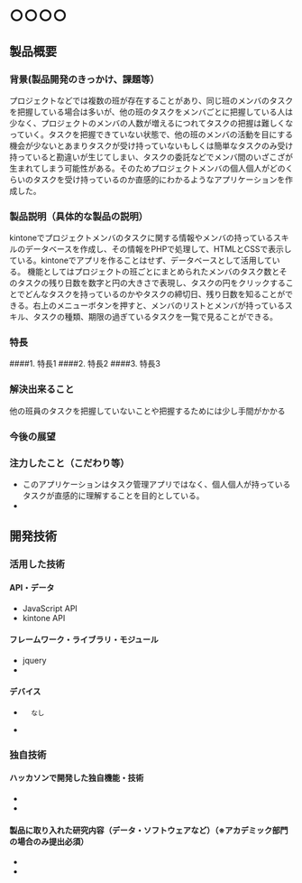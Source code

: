 # ○○○○
## 製品概要
### 背景(製品開発のきっかけ、課題等）
プロジェクトなどでは複数の班が存在することがあり、同じ班のメンバのタスクを把握している場合は多いが、他の班のタスクをメンバごとに把握している人は少なく、プロジェクトのメンバの人数が増えるにつれてタスクの把握は難しくなっていく。タスクを把握できていない状態で、他の班のメンバの活動を目にする機会が少ないとあまりタスクが受け持っていないもしくは簡単なタスクのみ受け持っていると勘違いが生じてしまい、タスクの委託などでメンバ間のいざこざが生まれてしまう可能性がある。そのためプロジェクトメンバの個人個人がどのくらいのタスクを受け持っているのか直感的にわかるようなアプリケーションを作成した。
### 製品説明（具体的な製品の説明）
kintoneでプロジェクトメンバのタスクに関する情報やメンバの持っているスキルのデータベースを作成し、その情報をPHPで処理して、HTMLとCSSで表示している。kintoneでアプリを作ることはせず、データベースとして活用している。 機能としてはプロジェクトの班ごとにまとめられたメンバのタスク数とそのタスクの残り日数を数字と円の大きさで表現し、タスクの円をクリックすることでどんなタスクを持っているのかやタスクの締切日、残り日数を知ることができる。右上のメニューボタンを押すと、メンバのリストとメンバが持っているスキル、タスクの種類、期限の過ぎているタスクを一覧で見ることができる。
### 特長
####1. 特長1
####2. 特長2
####3. 特長3

### 解決出来ること
他の班員のタスクを把握していないことや把握するためには少し手間がかかる
### 今後の展望
### 注力したこと（こだわり等）
*   このアプリケーションはタスク管理アプリではなく、個人個人が持っているタスクが直感的に理解することを目的としている。
* 

## 開発技術
### 活用した技術
#### API・データ
*   JavaScript API
*   kintone API

#### フレームワーク・ライブラリ・モジュール
*   jquery
* 

#### デバイス
*       なし
* 

### 独自技術
#### ハッカソンで開発した独自機能・技術
* 
* 

#### 製品に取り入れた研究内容（データ・ソフトウェアなど）（※アカデミック部門の場合のみ提出必須）
* 
* 
